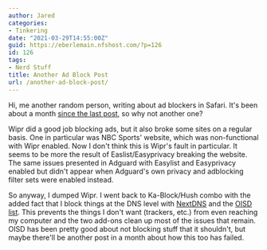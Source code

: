 ```yaml
---
author: Jared
categories:
- Tinkering
date: "2021-03-29T14:55:00Z"
guid: https://eberlemain.nfshost.com/?p=126
id: 126
tags:
- Nerd Stuff
title: Another Ad Block Post
url: /another-ad-block-post/
---
```

<!-- wp:paragraph -->
<p>Hi, me another random person, writing about ad blockers in Safari. It's been about a month <a href="https://blog.jaredeberle.org/is-there-a-good-safari-ad-blocker/">since the last post</a>, so why not another one?</p>
<!-- /wp:paragraph -->

<!-- wp:paragraph -->
<p>Wipr did a good job blocking ads, but it also broke some sites on a regular basis. One in particular was NBC Sports' website, which was non-functional with Wipr enabled. Now I don't think this is Wipr's fault in particular. It seems to be more the result of Easlist/Easyprivacy breaking the website. The same issues presented in Adguard with Easylist and Easyprivacy enabled but didn't appear when Adguard's own privacy and adblocking filter sets were enabled instead.</p>
<!-- /wp:paragraph -->

<!-- wp:paragraph -->
<p>So anyway, I dumped Wipr. I went back to Ka-Block/Hush combo with the added fact that I block things at the DNS level with <a href="https://nextdns.io">NextDNS</a> and the <a href="https://oisd.nl">OISD list</a>. This prevents the things I don't want (trackers, etc.) from even reaching my computer and the two add-ons clean up most of the issues that remain. OISD has been pretty good about not blocking stuff that it shouldn't, but maybe there'll be another post in a month about how this too has failed.</p>
<!-- /wp:paragraph -->